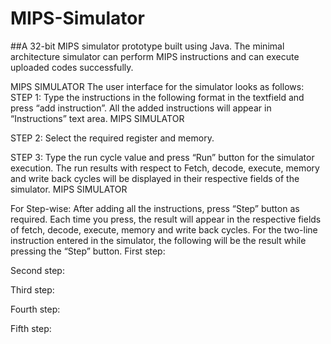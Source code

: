 # MIPS-Simulator

##A 32-bit MIPS simulator prototype built using Java. The minimal architecture simulator can perform MIPS instructions and can execute uploaded codes successfully.


MIPS SIMULATOR
The user interface for the simulator looks as follows:
STEP 1: Type the instructions in the following format in the textfield and press “add instruction”. All the added instructions will appear in “Instructions” text area.
MIPS SIMULATOR


STEP 2: Select the required register and memory.


STEP 3: Type the run cycle value and press “Run” button for the simulator execution. The run results with respect to Fetch, decode, execute, memory and write back cycles will be displayed in their respective fields of the simulator.
MIPS SIMULATOR

For Step-wise:
After adding all the instructions, press “Step” button as required. Each time you press, the result will appear in the respective fields of fetch, decode, execute, memory and write back cycles. For the two-line instruction entered in the simulator, the following will be the result while pressing the “Step” button.
First step:

Second step:


Third step:


Fourth step:


Fifth step:

